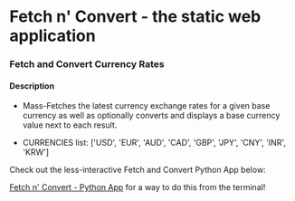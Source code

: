 # Fetch n' Convert - the static web application

### Fetch and Convert Currency Rates

#### Description
- Mass-Fetches the latest currency exchange rates for a given base currency
as well as optionally converts and displays a base currency value next to each result.

- CURRENCIES list: ['USD', 'EUR', 'AUD', 'CAD', 'GBP', 'JPY', 'CNY', 'INR', 'KRW']

Check out the less-interactive Fetch and Convert Python App below:

[Fetch n' Convert - Python App](https://github.com/Zero2164/currency-exchange-rate-fetch-n-convert/tree/python-app) for a way to do this from the terminal!

